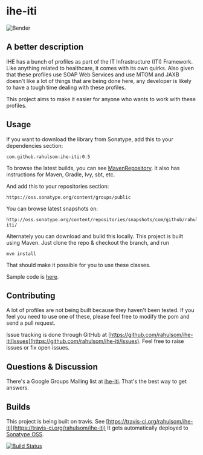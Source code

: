 ihe-iti
=======

![Bender](http://i.imgur.com/M6TjMim.jpg)

A better description
--------------------

IHE has a bunch of profiles as part of the IT Infrastructure (ITI) Framework.
Like anything related to healthcare, it comes with its own quirks. Also given
that these profiles use SOAP Web Services and use MTOM and JAXB doesn't like
a lot of things that are being done here, any developer is likely to have a
tough time dealing with these profiles.

This project aims to make it easier for anyone who wants to work with these
profiles.

Usage
-----

If you want to download the library from Sonatype, add this to your dependencies
section:

    com.github.rahulsom:ihe-iti:0.5

To browse the latest builds, you can see [MavenRepository](http://mvnrepository.com/artifact/com.github.rahulsom/ihe-iti). It also has instructions for Maven, Gradle, Ivy, sbt, etc.

And add this to your repositories section:

    https://oss.sonatype.org/content/groups/public
    
You can browse latest snapshots on:

    http://oss.sonatype.org/content/repositories/snapshots/com/github/rahulsom/ihe-iti/
    
Alternately you can download and build this locally. This project is built using
Maven. Just clone the repo & checkout the branch, and run

    mvn install

That should make it possible for you to use these classes.

Sample code is [here](http://rahulsom.github.io/ihe-iti/).

Contributing
------------

A lot of profiles are not being built because they haven't been tested. If you
feel you need to use one of these, please feel free to modify the pom and send
a pull request.

Issue tracking is done through GitHub at [https://github.com/rahulsom/ihe-iti/issues](https://github.com/rahulsom/ihe-iti/issues). Feel free to raise issues or fix open issues.

Questions & Discussion
----------------------

There's a Google Groups Mailing list at [ihe-iti](https://groups.google.com/d/forum/ihe-iti). That's the best way to get answers.

Builds
------

This project is being built on travis. See
[https://travis-ci.org/rahulsom/ihe-iti](https://travis-ci.org/rahulsom/ihe-iti)
It gets automatically deployed to [Sonatype OSS](https://oss.sonatype.org/).

[![Build Status](https://travis-ci.org/rahulsom/ihe-iti.png)](https://travis-ci.org/rahulsom/ihe-iti)
